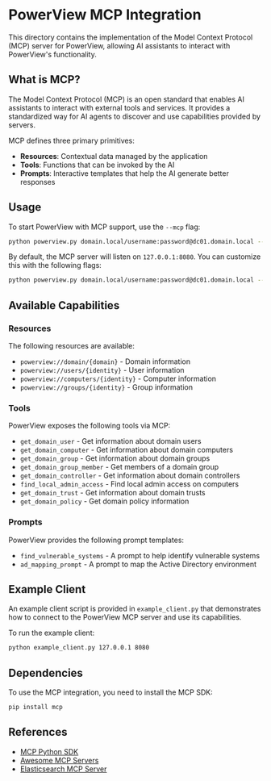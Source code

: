 # PowerView MCP Integration

This directory contains the implementation of the Model Context Protocol (MCP) server for PowerView, allowing AI assistants to interact with PowerView's functionality.

## What is MCP?

The Model Context Protocol (MCP) is an open standard that enables AI assistants to interact with external tools and services. It provides a standardized way for AI agents to discover and use capabilities provided by servers.

MCP defines three primary primitives:
- **Resources**: Contextual data managed by the application
- **Tools**: Functions that can be invoked by the AI
- **Prompts**: Interactive templates that help the AI generate better responses

## Usage

To start PowerView with MCP support, use the `--mcp` flag:

```bash
python powerview.py domain.local/username:password@dc01.domain.local --mcp
```

By default, the MCP server will listen on `127.0.0.1:8080`. You can customize this with the following flags:

```bash
python powerview.py domain.local/username:password@dc01.domain.local --mcp --mcp-host 0.0.0.0 --mcp-port 9000 --mcp-name "My PowerView"
```

## Available Capabilities

### Resources

The following resources are available:

- `powerview://domain/{domain}` - Domain information
- `powerview://users/{identity}` - User information
- `powerview://computers/{identity}` - Computer information
- `powerview://groups/{identity}` - Group information

### Tools

PowerView exposes the following tools via MCP:

- `get_domain_user` - Get information about domain users
- `get_domain_computer` - Get information about domain computers
- `get_domain_group` - Get information about domain groups
- `get_domain_group_member` - Get members of a domain group
- `get_domain_controller` - Get information about domain controllers
- `find_local_admin_access` - Find local admin access on computers
- `get_domain_trust` - Get information about domain trusts
- `get_domain_policy` - Get domain policy information

### Prompts

PowerView provides the following prompt templates:

- `find_vulnerable_systems` - A prompt to help identify vulnerable systems
- `ad_mapping_prompt` - A prompt to map the Active Directory environment

## Example Client

An example client script is provided in `example_client.py` that demonstrates how to connect to the PowerView MCP server and use its capabilities.

To run the example client:

```bash
python example_client.py 127.0.0.1 8080
```

## Dependencies

To use the MCP integration, you need to install the MCP SDK:

```bash
pip install mcp
```

## References

- [MCP Python SDK](https://github.com/modelcontextprotocol/python-sdk)
- [Awesome MCP Servers](https://github.com/punkpeye/awesome-mcp-servers)
- [Elasticsearch MCP Server](https://github.com/cr7258/elasticsearch-mcp-server) 